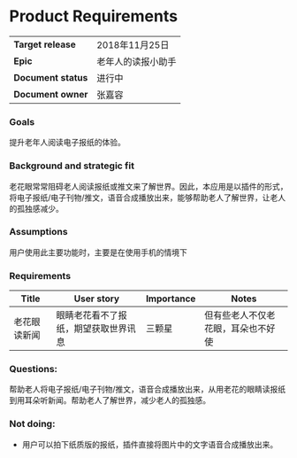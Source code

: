 # Product  Requirements

|               |               |
| ------------- | ------------- |
| **Target release**  | 2018年11月25日  |
| **Epic**  | 老年人的读报小助手  |
| **Document status**  | 进行中  |
| **Document owner**  | 张嘉容  |


### Goals
提升老年人阅读电子报纸的体验。

### Background and strategic fit
老花眼常常阻碍老人阅读报纸或推文来了解世界。因此，本应用是以插件的形式，将电子报纸/电子刊物/推文，语音合成播放出来，能够帮助老人了解世界，让老人的孤独感减少。

### Assumptions 
用户使用此主要功能时，主要是在使用手机的情境下

### Requirements
| **Title**   |    **User story**   |  **Importance**|     **Notes**    |
| ------------- | ------------- |------------- |------------- |
| 老花眼读新闻 | 眼睛老花看不了报纸，期望获取世界讯息  | 三颗星  |  但有些老人不仅老花眼，耳朵也不好使  |


### Questions: 

帮助老人将电子报纸/电子刊物/推文，语音合成播放出来，从用老花的眼睛读报纸到用耳朵听新闻。帮助老人了解世界，减少老人的孤独感。

### Not doing: 
- 用户可以拍下纸质版的报纸，插件直接将图片中的文字语音合成播放出来。